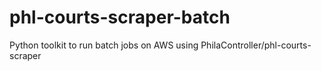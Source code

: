 # phl-courts-scraper-batch

Python toolkit to run batch jobs on AWS using PhilaController/phl-courts-scraper